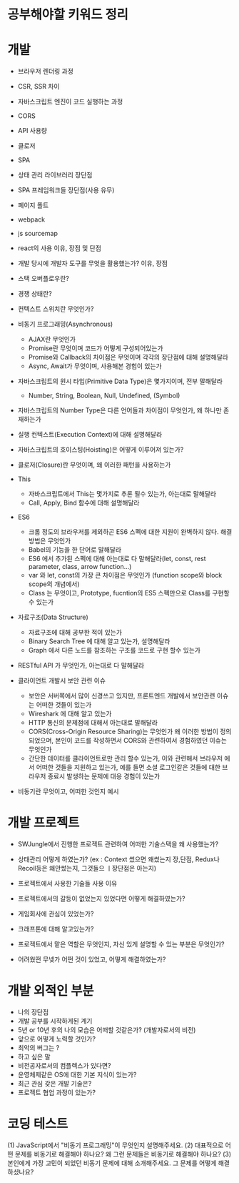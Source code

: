 # 공부해야할 키워드 정리

# 개발

-   브라우저 렌더링 과정
-   CSR, SSR 차이
-   자바스크립트 엔진이 코드 실행하는 과정
-   CORS

-   API 사용량

-   클로저
-   SPA
-   상태 관리 라이브러리 장단점
-   SPA 프레임워크들 장단점(사용 유무)
-   페이지 폴트
-   webpack
-   js sourcemap
-   react의 사용 이유, 장점 및 단점
-   개발 당시에 개발자 도구를 무엇을 활용했는가? 이유, 장점
-   스택 오버플로우란?
-   경쟁 상태란?
-   컨텍스트 스위치란 무엇인가?
-   비동기 프로그래밍(Asynchronous)

    -   AJAX란 무엇인가
    -   Promise란 무엇이며 코드가 어떻게 구성되어있는가
    -   Promise와 Callback의 차이점은 무엇이며 각각의 장단점에 대해 설명해달라
    -   Async, Await가 무엇이며, 사용해본 경험이 있는가

-   자바스크립트의 원시 타입(Primitive Data Type)은 몇가지이며, 전부 말해달라

    -   Number, String, Boolean, Null, Undefined, (Symbol)

-   자바스크립트의 Number Type은 다른 언어들과 차이점이 무엇인가, 왜 하나만 존재하는가

-   실행 컨텍스트(Execution Context)에 대해 설명해달라

-   자바스크립트의 호이스팅(Hoisting)은 어떻게 이루어져 있는가?

-   클로저(Closure)란 무엇이며, 왜 이러한 패턴을 사용하는가

-   This

    -   자바스크립트에서 This는 몇가지로 추론 될수 있는가, 아는대로 말해달라
    -   Call, Apply, Bind 함수에 대해 설명해달라

-   ES6

    -   크롬 정도의 브라우저를 제외하곤 ES6 스펙에 대한 지원이 완벽하지 않다. 해결방법은 무엇인가
    -   Babel의 기능을 한 단어로 말해달라
    -   ES6 에서 추가된 스펙에 대해 아는대로 다 말해달라(let, const, rest parameter, class, arrow function...)
    -   var 와 let, const의 가장 큰 차이점은 무엇인가 (function scope와 block scope의 개념에서)
    -   Class 는 무엇이고, Prototype, fucntion의 ES5 스펙만으로 Class를 구현할수 있는가

-   자료구조(Data Structure)

    -   자료구조에 대해 공부한 적이 있는가
    -   Binary Search Tree 에 대해 알고 있는가, 설명해달라
    -   Graph 에서 다른 노드를 참조하는 구조를 코드로 구현 할수 있는가

-   RESTful API 가 무엇인가, 아는대로 다 말해달라

-   클라이언트 개발시 보안 관련 이슈

    -   보안은 서버쪽에서 많이 신경쓰고 있지만, 프론트엔드 개발에서 보안관련 이슈는 어떠한 것들이 있는가
    -   Wireshark 에 대해 알고 있는가
    -   HTTP 통신의 문제점에 대해서 아는대로 말해달라
    -   CORS(Cross-Origin Resource Sharing)는 무엇인가 왜 이러한 방법이 정의 되었으며, 본인이 코드를 작성하면서 CORS와 관련하여서 경험하였던 이슈는 무엇인가
    -   간단한 데이터를 클라이언트로만 관리 할수 있는가, 이와 관련해서 브라우저 에서 어떠한 것들을 지원하고 있는가, 예를 들면 소셜 로그인같은 것들에 대한 브라우저 종료시 발생하는 문제에 대응 경험이 있는가

-   비동기란 무엇이고, 어떠한 것인지 예시

# 개발 프로젝트

-   SWJungle에서 진행한 프로젝트 관련하여 어떠한 기술스택을 왜 사용했는가?
-   상태관리 어떻게 하였는가? (ex : Context 썼으면 왜썼는지 장,단점, Redux나 Recoil등은 왜안썼는지, 그것들으 ㅣ장단점은 아는지)
-   프로젝트에서 사용한 기술들 사용 이유

-   프로젝트에서의 갈등이 없었는지 있었다면 어떻게 해결하였는가?
-   게임회사에 관심이 있었는가?
-   크래프톤에 대해 알고있는가?
-   프로젝트에서 맡은 역할은 무엇인지, 자신 있게 설명할 수 있는 부분은 무엇인가?
-   어려웠떤 무넺가 어떤 것이 있었고, 어떻게 해결하였는가?

# 개발 외적인 부분

-   나의 장단점
-   개발 공부를 시작하게된 계기
-   5년 or 10년 후의 나의 모습은 어떠할 것같은가? (개발자로서의 비전)
-   앞으로 어떻게 노력할 것인가?
-   최악의 버그는 ?
-   하고 싶은 말
-   비전공자로서의 컴플렉스가 있다면?
-   운영체제같은 OS에 대한 기본 지식이 있는가?
-   최근 관심 갖은 개발 기술은?
-   프로젝트 협업 과정이 있는가?

# 코딩 테스트

(1) JavaScript에서 "비동기 프로그래밍"이 무엇인지 설명해주세요.
(2) 대표적으로 어떤 문제를 비동기로 해결해야 하나요? 왜 그런 문제들은 비동기로 해결해야 하나요?
(3) 본인에게 가장 고민이 되었던 비동기 문제에 대해 소개해주세요. 그 문제를 어떻게 해결하셨나요?
